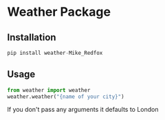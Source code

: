 # Weather Package

## Installation
```python
pip install weather-Mike_Redfox
```

## Usage 

```python
from weather import weather
weather.weather("{name of your city}")
```
If you don't pass any arguments it defaults to London

